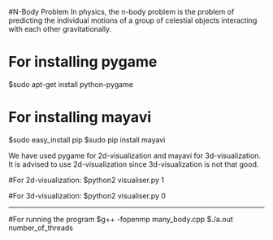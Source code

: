  #N-Body Problem
In physics, the n-body problem is the problem of predicting the individual motions of a group of celestial objects interacting with each other gravitationally.

# For installing pygame
$sudo apt-get install python-pygame

# For installing mayavi

$sudo easy_install pip
$sudo pip install mayavi

We have used pygame for 2d-visualization and mayavi for 3d-visualization.
It is advised to use 2d-visualization since 3d-visualization is not that good.

#For 2d-visualization:
$python2 visualiser.py 1

#For 3d-visualization:
$python2 visualiser.py 0

------------------------------------------------------------------------------------------------------------------------------------------------------------------------------------------------------------

#For running the program
$g++ -fopenmp many_body.cpp
$./a.out number_of_threads


